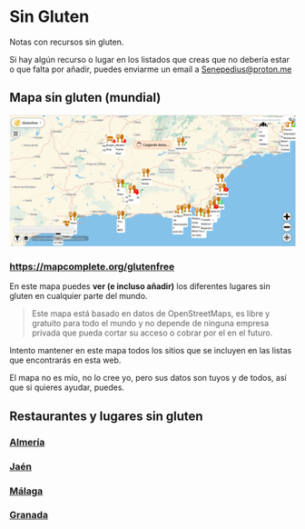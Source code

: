 # Sin Gluten

Notas con recursos sin gluten. 

Si hay algún recurso o lugar en los listados que creas que no debería estar o que falta por añadir, puedes enviarme un email a Senepedius@proton.me

## Mapa sin gluten (mundial)

![MapComplete-GlutenFree](attachments/MapComplete-GlutenFree.png)
### https://mapcomplete.org/glutenfree
En este mapa puedes **ver (e incluso añadir)** los diferentes lugares sin gluten en cualquier parte del mundo. 

> Este mapa está basado en datos de OpenStreetMaps, es libre y gratuito para todo el mundo y no depende de ninguna empresa privada que pueda cortar su acceso o cobrar por el en el futuro.

Intento mantener en este mapa todos los sitios que se incluyen en las listas que encontrarás en esta web. 

El mapa no es mío, no lo cree yo, pero sus datos son tuyos y de todos, así que si quieres ayudar, puedes.
## Restaurantes y lugares sin gluten
### [Almería](./Almeria-Sin-Gluten.md)
### [Jaén](./Jaen-Sin-Gluten.md)
### [Málaga](./Malaga-Sin-Gluten.md)
### [Granada](./Granada-Sin-Gluten.md)
